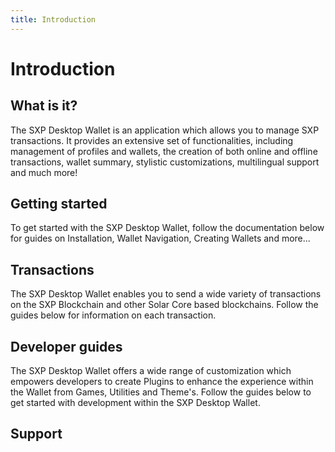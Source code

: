 ```yaml
---
title: Introduction
---
```


# Introduction

## What is it?

The SXP Desktop Wallet is an application which allows you to manage SXP transactions. It provides an extensive set of functionalities, including management of profiles and wallets, the creation of both online and offline transactions, wallet summary, stylistic customizations, multilingual support and much more!

## Getting started

To get started with the SXP Desktop Wallet, follow the documentation below for guides on Installation, Wallet Navigation, Creating Wallets and more...
<x-link-collection
    :links="[
        ['path' => '/docs/desktop-wallet/user-guides/installation', 'name' => 'Installation'],
        ['path' => '/docs/desktop-wallet/user-guides/interface', 'name' => 'Wallet Navigation'],
        ['path' => '/docs/desktop-wallet/user-guides/create-import', 'name' => 'Create or Import Wallets'],
        ['path' => '/docs/desktop-wallet/user-guides/add-contact', 'name' => 'Add a Contact'],
        ['path' => '/docs/desktop-wallet/rewards', 'name' => 'SXP Rewards (Staking)'],
    ]"
/>

## Transactions

The SXP Desktop Wallet enables you to send a wide variety of transactions on the SXP Blockchain and other Solar Core based blockchains. Follow the guides below for information on each transaction.
<x-link-collection
    :links="[
        ['path' => '/docs/desktop-wallet/user-guides/send', 'name' => 'Send SXP Transfer'],
        ['path' => '/docs/desktop-wallet/user-guides/vote-unvote', 'name' => 'Vote or Unvote a Block Producer'],
        ['path' => '/docs/desktop-wallet/user-guides/register-resign-blockproducer', 'name' => 'Register or Resign a Block Producer'],
        ['path' => '/docs/desktop-wallet/user-guides/sign-verify', 'name' => 'Sign & Verify Messages'],
        ['path' => '/docs/desktop-wallet/user-guides/register-second-mnemonic', 'name' => 'Register a Second Mnemonic'],
        ['path' => '/docs/desktop-wallet/user-guides/ipfs-hash', 'name' => 'Store an IPFS Hash'],
        ['path' => '/docs/desktop-wallet/user-guides/transaction-fees', 'name' => 'Transactions Fees'],
    ]"
/>

## Developer guides

The SXP Desktop Wallet offers a wide range of customization which empowers developers to create Plugins to enhance the experience within the Wallet from Games, Utilities and Theme's. Follow the guides below to get started with development within the SXP Desktop Wallet.
<x-link-collection
    :links="[
        ['path' => '/docs/desktop-wallet/developer-guides/build-source', 'name' => 'Build the Wallet from Source'],
        ['path' => '/docs/desktop-wallet/developer-guides/plugin', 'name' => 'Develop a Plugin'],
        ['path' => '/docs/desktop-wallet/developer-guides/wallet-theme', 'name' => 'Develop a Theme Plugin'],
        ['path' => '/docs/desktop-wallet/user-guides/security', 'name' => 'Security'],
    ]"
/>

## Support

<x-link-collection
    :links="[
        ['path' => '/docs/desktop-wallet/support/troubleshooting', 'name' => 'Troubleshooting'],
    ]"
/>
